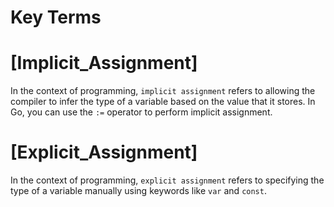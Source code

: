 # Key Terms

# [Implicit_Assignment]
In the context of programming, `implicit assignment` refers to allowing the compiler 
to infer the type of a variable based on the value that it stores. In Go, you can use 
the `:=` operator to perform implicit assignment.

# [Explicit_Assignment]
In the context of programming, `explicit assignment` refers to specifying the type of 
a variable manually using keywords like `var` and `const`.